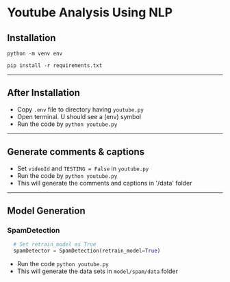 # Youtube Analysis Using NLP

## Installation

`python -m venv env`

`pip install -r requirements.txt`

---

## After Installation

- Copy `.env` file to directory having `youtube.py`
- Open terminal. U should see a (env) symbol
- Run the code by `python youtube.py`

---

## Generate comments & captions

- Set `videoId` and `TESTING = False` in `youtube.py`
- Run the code by `python youtube.py`
- This will generate the comments and captions in '/data' folder

---

## Model Generation

### SpamDetection

```python
  # Set retrain_model as True
  spamDetector = SpamDetection(retrain_model=True)
```

- Run the code `python youtube.py`
- This will generate the data sets in `model/spam/data` folder
